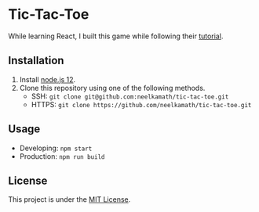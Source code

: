 # Tic-Tac-Toe

While learning React, I built this game while following their [tutorial](https://reactjs.org/tutorial/tutorial.html).

## Installation

1. Install [node.js 12](https://nodejs.org/en/download/).
1. Clone this repository using one of the following methods.
    - SSH: `git clone git@github.com:neelkamath/tic-tac-toe.git`
    - HTTPS: `git clone https://github.com/neelkamath/tic-tac-toe.git`
    
## Usage

- Developing: `npm start`
- Production: `npm run build`

## License

This project is under the [MIT License](LICENSE).
